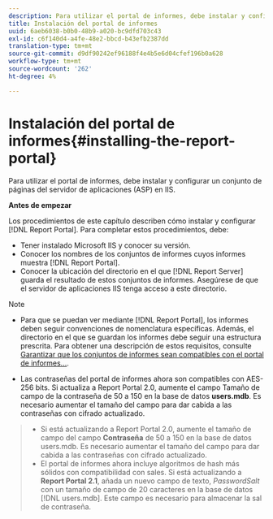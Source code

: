 ```yaml
---
description: Para utilizar el portal de informes, debe instalar y configurar un conjunto de páginas del servidor de aplicaciones (ASP) en IIS.
title: Instalación del portal de informes
uuid: 6aeb6038-b0b0-48b9-a020-bc9dfd703c43
exl-id: c6f140d4-a4fe-48e2-bbcd-b43efb2387dd
translation-type: tm+mt
source-git-commit: d9df90242ef96188f4e4b5e6d04cfef196b0a628
workflow-type: tm+mt
source-wordcount: '262'
ht-degree: 4%

---
```


# Instalación del portal de informes{#installing-the-report-portal}

Para utilizar el portal de informes, debe instalar y configurar un conjunto de páginas del servidor de aplicaciones (ASP) en IIS.

**Antes de empezar**

Los procedimientos de este capítulo describen cómo instalar y configurar [!DNL Report Portal]. Para completar estos procedimientos, debe:

* Tener instalado Microsoft IIS y conocer su versión.
* Conocer los nombres de los conjuntos de informes cuyos informes muestra [!DNL Report Portal].
* Conocer la ubicación del directorio en el que [!DNL Report Server] guarda el resultado de estos conjuntos de informes. Asegúrese de que el servidor de aplicaciones IIS tenga acceso a este directorio.

>[!NOTE]
>
>* Para que se puedan ver mediante [!DNL Report Portal], los informes deben seguir convenciones de nomenclatura específicas. Además, el directorio en el que se guardan los informes debe seguir una estructura prescrita. Para obtener una descripción de estos requisitos, consulte [Garantizar que los conjuntos de informes sean compatibles con el portal de informes...](../../../home/c-rpt-oview/c-install-rpt-port/c-rpt-port-user-inter.md#section-2b141e5d198a4bbea455699126c24706).
   >
   >
* Las contraseñas del portal de informes ahora son compatibles con AES-256 bits. Si actualiza a Report Portal 2.0, aumente el campo Tamaño de campo de la contraseña de 50 a 150 en la base de datos **users.mdb**. Es necesario aumentar el tamaño del campo para dar cabida a las contraseñas con cifrado actualizado.
>* Si está actualizando a Report Portal 2.0, aumente el tamaño de campo del campo **Contraseña** de 50 a 150 en la base de datos users.mdb. Es necesario aumentar el tamaño del campo para dar cabida a las contraseñas con cifrado actualizado.
>* El portal de informes ahora incluye algoritmos de hash más sólidos con compatibilidad con sales. Si está actualizando a **Report Portal 2.1**, añada un nuevo campo de texto, *PasswordSalt* con un tamaño de campo de 20 caracteres en la base de datos [!DNL users.mdb]. Este campo es necesario para almacenar la sal de contraseña.

>


